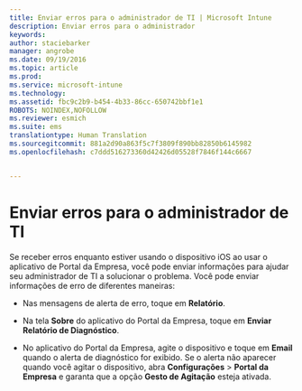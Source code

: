 ```yaml
---
title: Enviar erros para o administrador de TI | Microsoft Intune
description: Enviar erros para o administrador
keywords: 
author: staciebarker
manager: angrobe
ms.date: 09/19/2016
ms.topic: article
ms.prod: 
ms.service: microsoft-intune
ms.technology: 
ms.assetid: fbc9c2b9-b454-4b33-86cc-650742bbf1e1
ROBOTS: NOINDEX,NOFOLLOW
ms.reviewer: esmich
ms.suite: ems
translationtype: Human Translation
ms.sourcegitcommit: 881a2d90a863f5c7f3809f890bb82850b6145982
ms.openlocfilehash: c7ddd516273360d42426d05528f7846f144c6667


---
```



# Enviar erros para o administrador de TI

Se receber erros enquanto estiver usando o dispositivo iOS ao usar o aplicativo de Portal da Empresa, você pode enviar informações para ajudar seu administrador de TI a solucionar o problema. Você pode enviar informações de erro de diferentes maneiras:

-   Nas mensagens de alerta de erro, toque em **Relatório**.

-   Na tela **Sobre** do aplicativo do Portal da Empresa, toque em **Enviar Relatório de Diagnóstico**.

-   No aplicativo do Portal da Empresa, agite o dispositivo e toque em **Email** quando o alerta de diagnóstico for exibido. Se o alerta não aparecer quando você agitar o dispositivo, abra **Configurações** &gt; **Portal da Empresa** e garanta que a opção **Gesto de Agitação** esteja ativada.



<!--HONumber=Oct16_HO2-->


